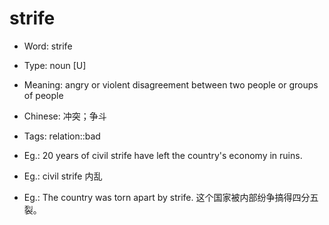 # strife

- Word: strife

- Type: noun [U]
- Meaning: angry or violent disagreement between two people or groups of people
- Chinese: 冲突；争斗
- Tags: relation::bad
- Eg.: 20 years of civil strife have left the country's economy in ruins.
- Eg.: civil strife 内乱
- Eg.: The country was torn apart by strife. 这个国家被内部纷争搞得四分五裂。

